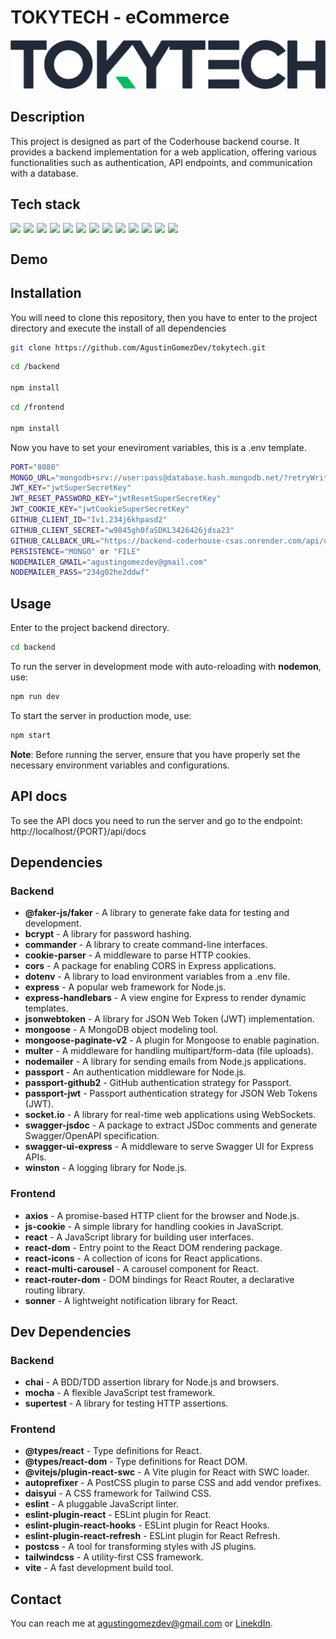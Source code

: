 # TOKYTECH - eCommerce
<img src="./frontend/src/assets/logo.png" style="width: 550px; height: auto;">

## Description
This project is designed as part of the Coderhouse backend course. It provides a backend implementation for a web application, offering various functionalities such as authentication, API endpoints, and communication with a database.

## Tech stack
<div style="display: flex; gap: 5px; flex-wrap: wrap;">
    <img src="https://img.shields.io/badge/Node.js-339933?style=for-the-badge&logo=nodedotjs&logoColor=white">
    <img src="https://img.shields.io/badge/MongoDB-4EA94B?style=for-the-badge&logo=mongodb&logoColor=white">
    <img src="https://img.shields.io/badge/Swagger-85EA2D?style=for-the-badge&logo=Swagger&logoColor=white">
    <img src="https://img.shields.io/badge/JWT-000000?style=for-the-badge&logo=JSON%20web%20tokens&logoColor=white">
    <img src="https://img.shields.io/badge/Express.js-000000?style=for-the-badge&logo=express&logoColor=white">
    <img src="https://img.shields.io/badge/Socket.io-010101?&style=for-the-badge&logo=Socket.io&logoColor=white">
    <img src="https://img.shields.io/badge/JavaScript-323330?style=for-the-badge&logo=javascript&logoColor=F7DF1E">
    <img src="https://img.shields.io/badge/Handlebars.js-f0772b?style=for-the-badge&logo=handlebarsdotjs logoColor=black">
    <img src="https://img.shields.io/badge/Tailwind_CSS-38B2AC?style=for-the-badge&logo=tailwind-css&logoColor=white">
    <img src="https://img.shields.io/badge/Docker-2CA5E0?style=for-the-badge&logo=docker&logoColor=white">
    <img src="https://img.shields.io/badge/react-%2320232a.svg?style=for-the-badge&logo=react&logoColor=%2361DAFB">
    <img src="https://img.shields.io/badge/React_Router-CA4245?style=for-the-badge&logo=react-router&logoColor=white">
    <img src="https://img.shields.io/badge/daisyui-5A0EF8?style=for-the-badge&logo=daisyui&logoColor=white">
</div>

## Demo

## Installation
You will need to clone this repository, then you have to enter to the project directory and execute the install of all dependencies

```bash
git clone https://github.com/AgustinGomezDev/tokytech.git
```

```bash
cd /backend

npm install
```

```bash
cd /frontend

npm install
```



Now you have to set your eneviroment variables, this is a .env template.
```bash
PORT="8080"
MONGO_URL="mongodb+srv://user:pass@database.hash.mongodb.net/?retryWrites=true&w=majority"
JWT_KEY="jwtSuperSecretKey"
JWT_RESET_PASSWORD_KEY="jwtResetSuperSecretKey"
JWT_COOKIE_KEY="jwtCookieSuperSecretKey"
GITHUB_CLIENT_ID="Iv1.234j6khpasd2"
GITHUB_CLIENT_SECRET="w9845gh0faSDKL3426426jdsa23"
GITHUB_CALLBACK_URL="https://backend-coderhouse-csas.onrender.com/api/users/githubcallback"
PERSISTENCE="MONGO" or "FILE"
NODEMAILER_GMAIL="agustingomezdev@gmail.com"
NODEMAILER_PASS="234g02he2ddwf"
```

## Usage
Enter to the project backend directory.
```bash
cd backend
```
To run the server in development mode with auto-reloading with **nodemon**, use:
```bash
npm run dev
```

To start the server in production mode, use:
```bash
npm start
```

**Note**: Before running the server, ensure that you have properly set the necessary environment variables and configurations.

## API docs
To see the API docs you need to run the server and go to the endpoint: http://localhost/{PORT}/api/docs

## Dependencies
### Backend
- **@faker-js/faker** - A library to generate fake data for testing and development.
- **bcrypt** - A library for password hashing.
- **commander** - A library to create command-line interfaces.
- **cookie-parser** - A middleware to parse HTTP cookies.
- **cors** - A package for enabling CORS in Express applications.
- **dotenv** - A library to load environment variables from a .env file.
- **express** - A popular web framework for Node.js.
- **express-handlebars** - A view engine for Express to render dynamic templates.
- **jsonwebtoken** - A library for JSON Web Token (JWT) implementation.
- **mongoose** - A MongoDB object modeling tool.
- **mongoose-paginate-v2** - A plugin for Mongoose to enable pagination.
- **multer** - A middleware for handling multipart/form-data (file uploads).
- **nodemailer** - A library for sending emails from Node.js applications.
- **passport** - An authentication middleware for Node.js.
- **passport-github2** - GitHub authentication strategy for Passport.
- **passport-jwt** - Passport authentication strategy for JSON Web Tokens (JWT).
- **socket.io** - A library for real-time web applications using WebSockets.
- **swagger-jsdoc** - A package to extract JSDoc comments and generate Swagger/OpenAPI specification.
- **swagger-ui-express** - A middleware to serve Swagger UI for Express APIs.
- **winston** - A logging library for Node.js.
### Frontend
- **axios** - A promise-based HTTP client for the browser and Node.js.
- **js-cookie** - A simple library for handling cookies in JavaScript.
- **react** - A JavaScript library for building user interfaces.
- **react-dom** - Entry point to the React DOM rendering package.
- **react-icons** - A collection of icons for React applications.
- **react-multi-carousel** - A carousel component for React.
- **react-router-dom** - DOM bindings for React Router, a declarative routing library.
- **sonner** - A lightweight notification library for React.

## Dev Dependencies
### Backend
- **chai** - A BDD/TDD assertion library for Node.js and browsers.
- **mocha** - A flexible JavaScript test framework.
- **supertest** - A library for testing HTTP assertions.
### Frontend
- **@types/react** - Type definitions for React.
- **@types/react-dom** - Type definitions for React DOM.
- **@vitejs/plugin-react-swc** - A Vite plugin for React with SWC loader.
- **autoprefixer** - A PostCSS plugin to parse CSS and add vendor prefixes.
- **daisyui** - A CSS framework for Tailwind CSS.
- **eslint** - A pluggable JavaScript linter.
- **eslint-plugin-react** - ESLint plugin for React.
- **eslint-plugin-react-hooks** - ESLint plugin for React Hooks.
- **eslint-plugin-react-refresh** - ESLint plugin for React Refresh.
- **postcss** - A tool for transforming styles with JS plugins.
- **tailwindcss** - A utility-first CSS framework.
- **vite** - A fast development build tool.


## Contact
You can reach me at agustingomezdev@gmail.com or <a href="https://www.linkedin.com/in/agustingomezdev/">LinekdIn</a>.